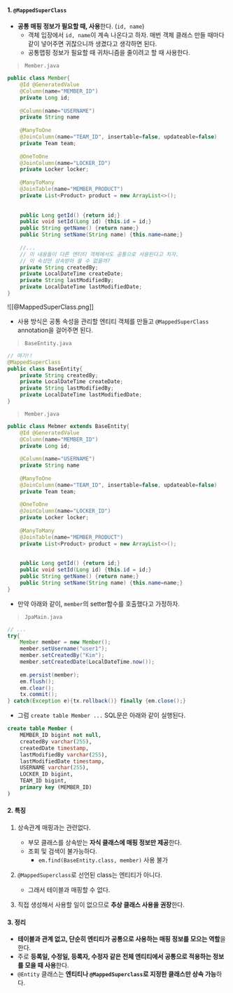 
#### 1. `@MappedSuperClass`

- **공통 매핑 정보가 필요할 때, 사용**한다. (`id, name`)
	- 객체 입장에서 `id, name`이 계속 나온다고 하자. 매번 객체 클래스 만들 때마다 같이 넣어주면 귀찮으니까 생겼다고 생각하면 된다.
	- 공통맵핑 정보가 필요할 때 귀차니즘을 줄이려고 할 때 사용한다.

> `Member.java`
```java
public class Member{ 
	@Id @GeneratedValue
	@Column(name="MEMBER_ID")
	private Long id;
	
	@Column(name="USERNAME")
	private String name
	
	@ManyToOne
	@JoinColumn(name="TEAM_ID", insertable=false, updateable=false)
	private Team team;
	
	@OneToOne
	@JoinColumn(name="LOCKER_ID")
	private Locker locker;
	
	@ManyToMany 
	@JoinTable(name="MEMBER_PRODUCT")
	private List<Product> product = new ArrayList<>(); 
	
	
	public Long getId() {return id;}
	public void setId(Long id) {this.id = id;}
	public String getName() {return name;}
	public String setName(String name) {this.name=name;}
	
	//...
	// 이 내용들이 다른 엔티티 객체에서도 공통으로 사용된다고 치자.
	// 이 속성만 상속받아 쓸 수 없을까?
	private String createdBy;
	private LocalDateTime createDate;
	private String lastModifiedBy;
	private LocalDateTime lastModifiedDate;
}
```

![[@MappedSuperClass.png]]

- 사용 방식은 공통 속성을 관리할 엔티티 객체를 만들고 `@MappedSuperClass` annotation을 걸어주면 된다.

> `BaseEntity.java`
```java
// 여기!!
@MappedSuperClass 
public class BaseEntity{ 
	private String createdBy;
	private LocalDateTime createDate;
	private String lastModifiedBy;
	private LocalDateTime lastModifiedDate;
}
```

> `Member.java`
```java
public class Mebmer extends BaseEntity{ 
	@Id @GeneratedValue
	@Column(name="MEMBER_ID")
	private Long id;
	
	@Column(name="USERNAME")
	private String name
	
	@ManyToOne
	@JoinColumn(name="TEAM_ID", insertable=false, updateable=false)
	private Team team;
	
	@OneToOne
	@JoinColumn(name="LOCKER_ID")
	private Locker locker;
	
	@ManyToMany 
	@JoinTable(name="MEMBER_PRODUCT")
	private List<Product> product = new ArrayList<>(); 
	
	
	public Long getId() {return id;}
	public void setId(Long id) {this.id = id;}
	public String getName() {return name;}
	public String setName(String name) {this.name=name;}
}
```


- 만약 아래와 같이, `member`의 setter함수를 호출했다고 가정하자.

> `JpaMain.java`
```java
// ... 
try{
	Member member = new Member();
	member.setUsername("user1");
	member.setCreatedBy("Kim");
	member.setCreatedDate(LocalDateTime.now());
	
	em.persist(member);
	em.flush();
	em.clear();
	tx.commit();
} catch(Exception e){tx.rollback()} finally {em.close();}
```

- 그럼 `create table Member ...` SQL문은 아래와 같이 실행된다.
```sql
create table Member (
	MEMBER_ID bigint not null,
	createdBy varchar(255),
	createdDate timestamp,
	lastModifiedBy varchar(255),
	lastModifiedDate timestamp,
	USERNAME varchar(255),
	LOCKER_ID bigint,
	TEAM_ID bigint,
	primary key (MEMBER_ID)
)
```


#### 2. 특징

1. 상속관계 매핑과는 관련없다.
	- 부모 클래스를 상속받는 **자식 클래스에 매핑 정보만 제공**한다.
	- 조회 및 검색이 불가능하다. 
		- `em.find(BaseEntity.class, member)` 사용 불가    

2. `@MappedSuperclass`로 선언된 class는 엔티티가 아니다. 
	- 그래서 테이블과 매핑할 수 없다.

3. 직접 생성해서 사용할 일이 없으므로 **추상 클래스 사용을 권장**한다.


#### 3. 정리

- **테이블과 관계 없고, 단순히 엔티티가 공통으로 사용하는 매핑 정보를 모으는 역할**을 한다.
- 주로 **등록일, 수정일, 등록자, 수정자 같은 전체 엔티티에서 공통으로 적용하는 정보를 모을 때 사용**한다.
- `@Entity` 클래스는 **엔티티나 `@MappedSuperclass`로 지정한 클래스만 상속 가능**하다.